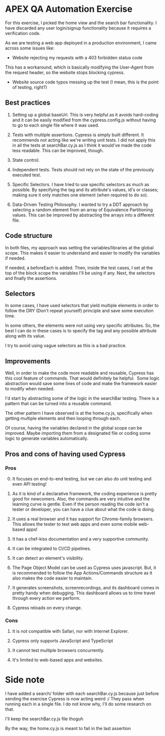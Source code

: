 # APEX QA Automation Exercise


For this exercise, I picked the home view and the search bar functionality.
I have discarded any user login/signup functionality because it requires
a verification code.


As we are testing a web app deployed in a production environment, I came across some issues like:


- Website rejecting my requests with a 403 forbidden status code


This has a workaround, which is basically modifying the
User-Agent from the request header, so the website stops
blocking cypress.


- Website source code typos messing up the test (I mean, this is the point of testing, right?)


## Best practices
1. Setting up a global baseUrl. This is very helpful as it avoids hard-coding and it can be easily modified from the cypress.config.js without having to go to each single file where it was used.


2. Tests with multiple assertions. Cypress is simply built different. It recommends not acting like we're writing unit tests. I did not apply this in all the tests at searchBar.cy.js as I think it would've made the code less readable. This can be improved, though.


3. State control.


4. Independent tests. Tests should not rely on the state of the previously executed test.


5. Specific Selectors. I have tried to use specific selectors as much as possible. By specifying the tag and its attribute's values, id's or classes; making sure it only matches one element (when required to do so).


6. Data-Driven Testing Philosophy. I wanted to try a DDT approach by selecting a random element from an array of Equivalence Partitioning values. This can be improved by abstracting the arrays into a different file.


## Code structure
In both files, my approach was setting the variables/libraries at the global scope. This makes it easier to understand and easier to modify the variables if needed.


If needed, a beforeEach is added. Then, inside the test cases, I set at the top of the block scope the variables I'll be using if any. Next, the selectors and finally the assertions.


## Selectors
In some cases, I have used selectors that yield multiple elements in order to follow the DRY (Don't repeat yourself) principle and save some execution time.


In some others, the elements were not using very specific attributes. So, the best I can do in these cases is to specify the tag and any possible attribute along with its value.


I try to avoid using vague selectors as this is a bad practice.


## Improvements
Well, in order to make the code more readable and reusable, Cypress has this cool feature of commands. That would definitely be helpful.  Some logic abstraction would save some lines of code and make the framework easier to modify when needed.


I'd start by abstracting some of the logic in the searchBar testing. There is a pattern that can be turned into a reusable command.


The other pattern I have observed is at the home.cy.js, specifically when getting multiple elements and then looping through each.


Of course, having the variables declared in the global scope can be improved. Maybe importing them from a designated file or coding some logic to generate variables automatically.


## Pros and cons of having used Cypress


### Pros
0. It focuses on end-to-end testing, but we can also do unit testing and even API testing!


1. As it is kind of a declarative framework, the coding experience is pretty good for newcomers. Also, the commands are very intuitive and the learning curve is gentle. Even if the person reading the code isn't a tester or developer, you can have a clue about what the code is doing.


2. It uses a real browser and it has support for Chrome-family browsers. This allows the tester to test web apps and even some mobile web-based apps!


3. It has a chef-kiss documentation and a very supportive community.


4. It can be integrated to CI/CD pipelines.


5. It can detect an element's visibility.


6. The Page Object Model can be used as Cypress uses javascript. But, it is recommended to follow the App Actions/Commands structure as it also makes the code easier to maintain.


7. It generates screenshots, screenrecordings, and its dashboard comes in pretty handy when debugging. This dashboard allows us to time travel through every action we perform.


8. Cypress reloads on every change.


### Cons


1. It is not compatible with Safari, nor with Internet Explorer.


2. Cypress only supports JavaScript and TypeScript


3. It cannot test multiple browsers concurrently.


4. It's limited to web-based apps and websites.

# Side note

I have added a search/ folder with each searchBar.cy.js because just before sending the exercise Cypress is now acting weird :/
They pass when running each in a single file. I do not know why, I'll do some research on that.

I'll keep the searchBar.cy.js file thoguh

By the way, the home.cy.js is meant to fail in the last assertion